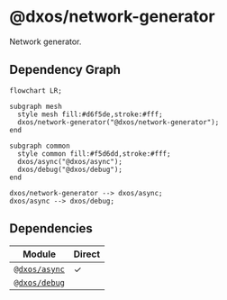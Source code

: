 # @dxos/network-generator

Network generator.
## Dependency Graph
```mermaid
flowchart LR;

subgraph mesh
  style mesh fill:#d6f5de,stroke:#fff;
  dxos/network-generator("@dxos/network-generator");
end

subgraph common
  style common fill:#f5d6dd,stroke:#fff;
  dxos/async("@dxos/async");
  dxos/debug("@dxos/debug");
end

dxos/network-generator --> dxos/async;
dxos/async --> dxos/debug;
```
## Dependencies
| Module | Direct |
|---|---|
| [`@dxos/async`](../../../common/async/docs/README.md) | &check; |
| [`@dxos/debug`](../../../common/debug/docs/README.md) |  |
